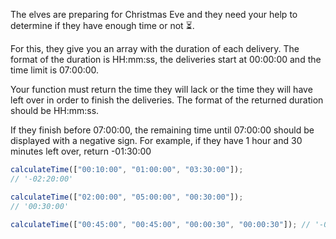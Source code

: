 The elves are preparing for Christmas Eve and they need your help to determine if they have enough time or not ⏳.

For this, they give you an array with the duration of each delivery. The format of the duration is HH:mm:ss, the deliveries start at 00:00:00 and the time limit is 07:00:00.

Your function must return the time they will lack or the time they will have left over in order to finish the deliveries. The format of the returned duration should be HH:mm:ss.

If they finish before 07:00:00, the remaining time until 07:00:00 should be displayed with a negative sign. For example, if they have 1 hour and 30 minutes left over, return -01:30:00

```js
calculateTime(["00:10:00", "01:00:00", "03:30:00"]);
// '-02:20:00'

calculateTime(["02:00:00", "05:00:00", "00:30:00"]);
// '00:30:00'

calculateTime(["00:45:00", "00:45:00", "00:00:30", "00:00:30"]); // '-05:29:00'
```
